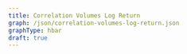 ```yaml
---
title: Correlation Volumes Log Return
graph: /json/correlation-volumes-log-return.json
graphType: hbar
draft: true
---
```

